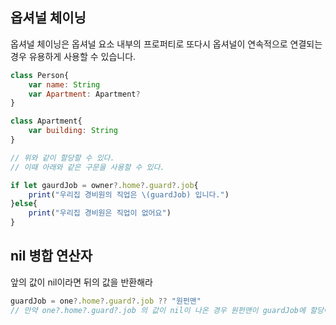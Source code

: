 ## 옵셔널 체이닝

옵셔널 체이닝은 옵셔널 요소 내부의 프로퍼티로 또다시 옵셔널이 연속적으로 연결되는 경우 유용하게 사용할 수 있습니다.

```javascript
class Person{
    var name: String
    var Apartment: Apartment?
}

class Apartment{
    var building: String
}

// 위와 같이 할당할 수 있다.
// 이때 아래와 같은 구문을 사용할 수 있다.

if let gaurdJob = owner?.home?.guard?.job{
    print("우리집 경비원의 직업은 \(guardJob) 입니다.")
}else{
    print("우리집 경비원은 직업이 없어요")
}
```

## nil 병합 연산자 

앞의 값이 nil이라면 뒤의 값을 반환해라

```javascript
guardJob = one?.home?.guard?.job ?? "원펀맨"
// 만약 one?.home?.guard?.job 의 값이 nil이 나온 경우 원펀맨이 guardJob에 할당이 된다.
```